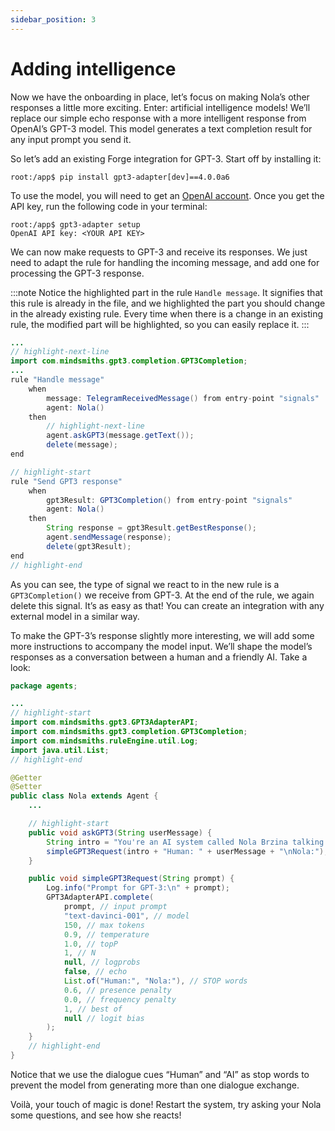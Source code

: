 ```yaml
---
sidebar_position: 3
---
```


# Adding intelligence

Now we have the onboarding in place, let’s focus on making Nola’s other responses a little more exciting. Enter: artificial intelligence models!
We’ll replace our simple echo response with a more intelligent response from OpenAI’s GPT-3 model. This model generates a text completion result for any input prompt you send it.


So let’s add an existing Forge integration for GPT-3. Start off by installing it:


```console
root:/app$ pip install gpt3-adapter[dev]==4.0.0a6
```

To use the model, you will need to get an [OpenAI account](https://beta.openai.com/account/api-keys). Once you get the API key, run the following code in your terminal:

```console
root:/app$ gpt3-adapter setup
OpenAI API key: <YOUR API KEY>
```

We can now make requests to GPT-3 and receive its responses. We just need to adapt the rule for handling the incoming message, and add one for processing the GPT-3 response. 

:::note
Notice the highlighted part in the rule ```Handle message```. It signifies that this rule is already in the file, and we highlighted the part you should change in the already existing rule. 
Every time when there is a change in an existing rule, the modified part will be highlighted, so you can easily replace it.
:::



```java title="rules/nola/Conversation.drl"
...
// highlight-next-line
import com.mindsmiths.gpt3.completion.GPT3Completion;
...
rule "Handle message"
    when
        message: TelegramReceivedMessage() from entry-point "signals"
        agent: Nola()
    then
        // highlight-next-line
        agent.askGPT3(message.getText());
        delete(message);
end

// highlight-start
rule "Send GPT3 response"
    when
        gpt3Result: GPT3Completion() from entry-point "signals"
        agent: Nola()
    then
        String response = gpt3Result.getBestResponse();
        agent.sendMessage(response);
        delete(gpt3Result);
end
// highlight-end
```

As you can see, the type of signal we react to in the new rule is a ```GPT3Completion()``` we receive from GPT-3. At the end of the rule, we again delete this signal. It’s as easy as that! You can create an integration with any external model in a similar way.


To make the GPT-3’s response slightly more interesting, we will add some more instructions to accompany the model input. We’ll shape the model’s responses as a conversation between a human and a friendly AI. Take a look:

```java title="models/agents/Nola.java"
package agents;

...
// highlight-start
import com.mindsmiths.gpt3.GPT3AdapterAPI;
import com.mindsmiths.gpt3.completion.GPT3Completion;
import com.mindsmiths.ruleEngine.util.Log;
import java.util.List;
// highlight-end

@Getter
@Setter
public class Nola extends Agent {
    ...

    // highlight-start
    public void askGPT3(String userMessage) {
        String intro = "You're an AI system called Nola Brzina talking to a human. You want to have an engaging and fun conversation. You are friendly, creative and innovative.\n";
        simpleGPT3Request(intro + "Human: " + userMessage + "\nNola:");
    }

    public void simpleGPT3Request(String prompt) {
        Log.info("Prompt for GPT-3:\n" + prompt);
        GPT3AdapterAPI.complete(
            prompt, // input prompt
            "text-davinci-001", // model
            150, // max tokens
            0.9, // temperature
            1.0, // topP
            1, // N
            null, // logprobs
            false, // echo
            List.of("Human:", "Nola:"), // STOP words
            0.6, // presence penalty
            0.0, // frequency penalty
            1, // best of
            null // logit bias
        );
    }
    // highlight-end
}
```

Notice that we use the dialogue cues “Human” and “AI” as stop words to prevent the model from generating more than one dialogue exchange.

Voilà, your touch of magic is done! Restart the system, try asking your Nola some questions, and see how she reacts!
